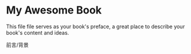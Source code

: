 # My Awesome Book

This file file serves as your book's preface, a great place to describe your book's content and ideas.

前言/背景

